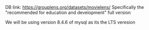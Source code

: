DB link:
https://grouplens.org/datasets/movielens/
Specifically the "recommended for education and development" full version

We will be using version 8.4.6 of mysql as its the LTS veresion